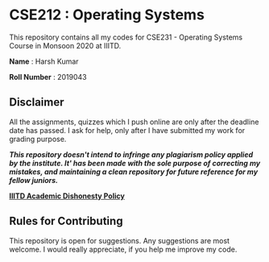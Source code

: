 # CSE212 : Operating Systems

This repository contains all my codes for CSE231 - Operating Systems Course in Monsoon 2020 at IIITD.

**Name**         : Harsh Kumar

**Roll Number**  : 2019043

## Disclaimer

All the assignments, quizzes which I push online are only after the deadline date has passed. I ask for help, only after I have submitted my work for grading purpose.

***This repository doesn't intend to infringe any plagiarism policy applied by the institute. It' has been made with the sole purpose of correcting my mistakes, and maintaining a clean repository for future reference for my fellow juniors.***

**[IIITD Academic Dishonesty Policy](https://www.iiitd.ac.in/academics/resources/academic-dishonesty)**

## Rules for Contributing

This repository is open for suggestions. Any suggestions are most welcome. I would really appreciate, if you help me improve my code.

